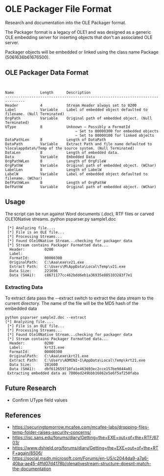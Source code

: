 # OLE Packager File Format
Research and documentation into the OLE Packager format.

The Packager format is a  legacy of OLE1 and was designed as a generic OLE embedding server for inserting objects
that don't an associated OLE server.

Packager objects will be embedded or linked using the class name Package (5061636b61676500). 
## OLE Packager Data Format 
```


Name            Length      Description
-------------------------------------------------------------------------------
Header	        4           Stream Header always set to 0200
Label	        Variable    Label of embedded object defaulted to filename. (Null Terminated)
OrgPath	        Variable    Original path of embedded object. (Null Terminated)
UType	        8           Unknown – Possibly a FormatId
                                – Set to 00000300 for embedded objects
                                – Set to 00000100 for linked objects
DataPathLen     8           Length of DataPath
DataPath        Variable    Extract Path and file name defaulted to %localappdata%/Temp of the source system. (Null Terminated)
DataLen	        8           Length of embedded data.
Data	        Variable    Embedded Data
OrgPathWLen     8           Length of OrgFileW
OrgPathW        Variable    Original path of embedded object. (WChar)
LabelLen        8           Length of LabelW
LabelW	        Variable    Label of embedded object defaulted to filename. (WChar)
DefPathWLen     8           Length of OrgPathW
DefPathW        Variable    Original path of embedded object. (WChar)

```

## Usage
The script can be run against Word documents (.doc), RTF files or carved OLE10Native streams.
python psparser.py sample1.doc

```
 [*] Analyzing file....
 [*] File is an OLE file...
 [*] Processing Streams...
 [*] Found Ole10Native Stream...checking for packager data
 [*] Stream contains Packager Formatted data...
  Header:         0200
  Label:
  FormatId:       00000300
  OriginalPath:   C:\Aaa\exe\v21.exe
  Extract Path:   C:\Users\M\AppData\Local\Temp\v21.exe
  Data Size:      221696
  Data (SHA1):    c8671177cc462bdd6eb1a36935e885103283f7e1
```  

### Extracting Data
To extract data pass the --extract switch to extract the data stream to the current directory.
The name of the file will be the MD5 hash of the embedded data
```
python psparser sample2.doc --extract
[*] Analyzing file....
 [*] File is an OLE file...
 [*] Processing Streams...
 [*] Found Ole10Native Stream...checking for packager data
 [*] Stream contains Packager Formatted data...
  Header:         0200
  Label:          krt21.exe
  FormatId:       00000300
  OriginalPath:   C:\Aaa\exe\krt21.exe
  Extract Path:   C:\Users\ADMINI~1\AppData\Local\Temp\krt21.exe
  Data Size:      281600
  Data (SHA1):    dbf612659710fa1e463693ec2cce157be9844a01
 Extracting embedded data as 7000ed249bbb16862e5e6f5af250faba
```

## Future Research
 - Confirm UType field values

## References
 - https://securingtomorrow.mcafee.com/mcafee-labs/dropping-files-temp-folder-raises-security-concerns/ 
 - https://isc.sans.edu/forums/diary/Getting+the+EXE+out+of+the+RTF/6703/
 - https://www.dshield.org/forums/diary/Getting+the+EXE+out+of+the+RTF+again/8506/
 - https://social.msdn.microsoft.com/Forums/en-US/c2044da9-a7a6-40ba-ae45-4ffd07d4178b/olenativestream-structure-doesnt-match-the-documentation
